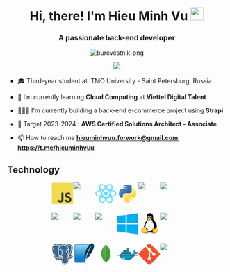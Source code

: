 <h1 align="center">Hi, there! I'm Hieu Minh Vu <img src="https://media2.giphy.com/media/26hisVHpbBwfcfKus/giphy.webp?cid=ecf05e477242c9exx9kdrb69yh9yepj3yyhfdm63ny2ll373&rid=giphy.webp&ct=g" width="30" height="30"/></h1>
<h3 align="center">A passionate back-end developer</h3>

<p align="center"> <img src="https://komarev.com/ghpvc/?username=burevestnik-png&label=Profile%20views&color=0e75b6&style=flat" alt="burevestnik-png" /> </p>

<div id="header" align="center">
  <img src="https://media.tenor.com/Ta0UjU3ajbYAAAAd/space-what.gif" width="500"/>
</div>

-   🎓 Third-year student at ITMO University - Saint Petersburg, Russia

-   🌱 I’m currently learning **Cloud Computing** at **Viettel Digital Talent**

-   🧑🏻‍💻 I'm currently building a back-end e-commerce project using **Strapi**

-   🎯 Target 2023-2024 : **AWS Certified Solutions Architect - Associate**

-   📫 How to reach me **hieuminhvuu.forwork@gmail.com, https://t.me/hieuminhvuu**

## Technology

<div style="display: flex; flex-direction: row; justify-content: center; padding-bottom: 20px">
    <img width="50px" src="https://raw.githubusercontent.com/devicons/devicon/master/icons/javascript/javascript-original.svg"/>
    <img width="50px" src="https://www.vectorlogo.zone/logos/nodejs/nodejs-icon.svg"/>
    <img width="50px" src="https://raw.githubusercontent.com/devicons/devicon/master/icons/react/react-original.svg"/>
    <img width="50px" src="https://raw.githubusercontent.com/devicons/devicon/master/icons/python/python-original.svg"/>
    <img width="50px" src="https://www.vectorlogo.zone/logos/djangoproject/djangoproject-icon.svg"/>
    <img width="50px" src="https://vectorwiki.com/images/es4CV__strapi.svg"/>
</div>

<div style="display: flex; flex-direction: row; justify-content: center; padding-bottom: 20px">
    <img width="50px" src="https://www.vectorlogo.zone/logos/w3_html5/w3_html5-icon.svg"/>
    <img width="50px" src="https://www.vectorlogo.zone/logos/w3_css/w3_css-icon.svg"/>
    <img width="50px" src="https://seeklogo.com/images/M/mac-os-x-logo-C3B37FBB68-seeklogo.com.png"/>
    <img width="50px" src="https://raw.githubusercontent.com/devicons/devicon/master/icons/windows8/windows8-original.svg"/>
    <img width="50px" src="https://raw.githubusercontent.com/devicons/devicon/master/icons/linux/linux-original.svg"/>
    <img width="50px" src="https://www.vectorlogo.zone/logos/ubuntu/ubuntu-icon.svg"/>
</div>

<div style="display: flex; flex-direction: row; justify-content: center; padding-bottom: 20px">
    <img width="50px" src="https://raw.githubusercontent.com/devicons/devicon/master/icons/postgresql/postgresql-original.svg"/>
    <img width="50px" src="https://raw.githubusercontent.com/devicons/devicon/master/icons/sqlite/sqlite-original.svg"/>
    <img width="50px" src="https://raw.githubusercontent.com/devicons/devicon/master/icons/mongodb/mongodb-original.svg"/>
    <img width="50px" src="https://raw.githubusercontent.com/devicons/devicon/master/icons/docker/docker-original.svg"/>
    <img width="50px" src="https://raw.githubusercontent.com/devicons/devicon/master/icons/git/git-original.svg"/>
    <img width="50px" src="https://img.icons8.com/doodle/25/000000/console--v2.png"/>
</div>
